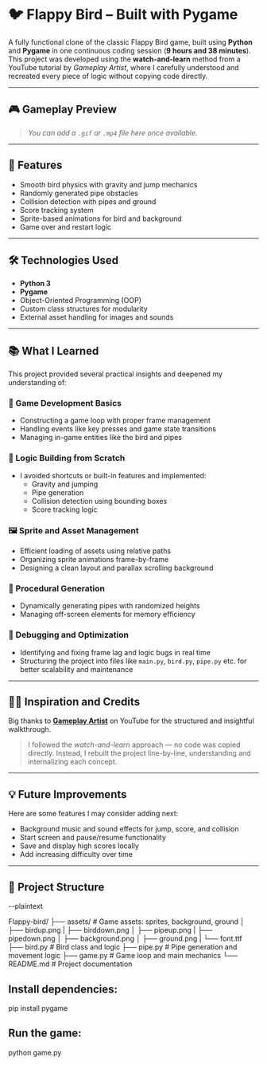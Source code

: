 # 🐦 Flappy Bird – Built with Pygame

A fully functional clone of the classic Flappy Bird game, built using **Python** and **Pygame** in one continuous coding session (**9 hours and 38 minutes**). This project was developed using the **watch-and-learn** method from a YouTube tutorial by _Gameplay Artist_, where I carefully understood and recreated every piece of logic without copying code directly.

---

## 🎮 Gameplay Preview

> _You can add a `.gif` or `.mp4` file here once available._

---

## 🚀 Features

- Smooth bird physics with gravity and jump mechanics
- Randomly generated pipe obstacles
- Collision detection with pipes and ground
- Score tracking system
- Sprite-based animations for bird and background
- Game over and restart logic

---

## 🛠️ Technologies Used

- **Python 3**
- **Pygame**
- Object-Oriented Programming (OOP)
- Custom class structures for modularity
- External asset handling for images and sounds

---

## 📚 What I Learned

This project provided several practical insights and deepened my understanding of:

### 🎯 Game Development Basics

- Constructing a game loop with proper frame management
- Handling events like key presses and game state transitions
- Managing in-game entities like the bird and pipes

### 🧠 Logic Building from Scratch

- I avoided shortcuts or built-in features and implemented:
  - Gravity and jumping
  - Pipe generation
  - Collision detection using bounding boxes
  - Score tracking logic

### 🖼️ Sprite and Asset Management

- Efficient loading of assets using relative paths
- Organizing sprite animations frame-by-frame
- Designing a clean layout and parallax scrolling background

### 🔁 Procedural Generation

- Dynamically generating pipes with randomized heights
- Managing off-screen elements for memory efficiency

### 🐞 Debugging and Optimization

- Identifying and fixing frame lag and logic bugs in real time
- Structuring the project into files like `main.py`, `bird.py`, `pipe.py` etc. for better scalability and maintenance

---

## 🧑‍🏫 Inspiration and Credits

Big thanks to **[Gameplay Artist](https://www.youtube.com/@GameplayArtist)** on YouTube for the structured and insightful walkthrough.

> I followed the _watch-and-learn_ approach — no code was copied directly. Instead, I rebuilt the project line-by-line, understanding and internalizing each concept.

---

## 💡 Future Improvements

Here are some features I may consider adding next:

- Background music and sound effects for jump, score, and collision
- Start screen and pause/resume functionality
- Save and display high scores locally
- Add increasing difficulty over time

---

## 🧩 Project Structure

--plaintext

Flappy-bird/
├── assets/ # Game assets: sprites, background, ground
│ ├── birdup.png
| ├── birddown.png
│ ├── pipeup.png
| ├── pipedown.png
│ ├── background.png
│ ├── ground.png
| └── font.ttf
├── bird.py # Bird class and logic
├── pipe.py # Pipe generation and movement logic
├── game.py # Game loop and main mechanics
└── README.md # Project documentation

## Install dependencies:

pip install pygame

## Run the game:

python game.py
